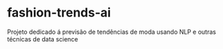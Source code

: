 # fashion-trends-ai
Projeto dedicado á previsão de tendências de moda usando NLP e outras técnicas de data science
